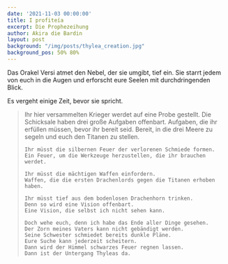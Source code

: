```yaml
---
date: '2021-11-03 00:00:00'
title: I profiteía
excerpt: Die Prophezeihung
author: Akira die Bardin
layout: post
background: "/img/posts/thylea_creation.jpg"
background_pos: 50% 80%
---
```


Das Orakel Versi atmet den Nebel, der sie umgibt, tief ein. Sie starrt jedem von euch in die Augen und erforscht eure Seelen mit durchdringenden Blick.

Es vergeht einige Zeit, bevor sie spricht.

<div class="rhyme">
  <blockquote>
    Ihr hier versammelten Krieger werdet auf eine Probe gestellt.
    Die Schicksale haben drei große Aufgaben offenbart.
    Aufgaben, die ihr erfüllen müssen, bevor ihr bereit seid.
    Bereit, in die drei Meere zu segeln und euch den Titanen zu stellen.

    Ihr müsst die silbernen Feuer der verlorenen Schmiede formen.
    Ein Feuer, um die Werkzeuge herzustellen, die ihr brauchen werdet.

    Ihr müsst die mächtigen Waffen einfordern.
    Waffen, die die ersten Drachenlords gegen die Titanen erhoben haben.

    Ihr müsst tief aus dem bodenlosen Drachenhorn trinken.
    Denn so wird eine Vision offenbart.
    Eine Vision, die selbst ich nicht sehen kann.

    Doch wehe euch, denn ich habe das Ende aller Dinge gesehen.
    Der Zorn meines Vaters kann nicht gebändigt werden.
    Seine Schwester schmiedet bereits dunkle Pläne.
    Eure Suche kann jederzeit scheitern.
    Dann wird der Himmel schwarzes Feuer regnen lassen.
    Dann ist der Untergang Thyleas da.
  </blockquote>
</div>
